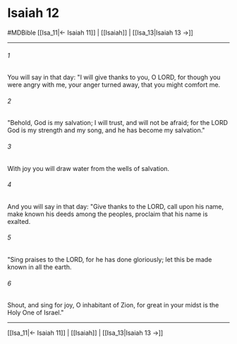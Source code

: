 # Isaiah 12
#MDBible
[[Isa_11|← Isaiah 11]] | [[Isaiah]] | [[Isa_13|Isaiah 13 →]]

***

###### 1 

You will say in that day: "I will give thanks to you, O LORD, for though you were angry with me, your anger turned away, that you might comfort me. 

###### 2 

"Behold, God is my salvation; I will trust, and will not be afraid; for the LORD God is my strength and my song, and he has become my salvation." 

###### 3 

With joy you will draw water from the wells of salvation. 

###### 4 

And you will say in that day: "Give thanks to the LORD, call upon his name, make known his deeds among the peoples, proclaim that his name is exalted. 

###### 5 

"Sing praises to the LORD, for he has done gloriously; let this be made known in all the earth. 

###### 6 

Shout, and sing for joy, O inhabitant of Zion, for great in your midst is the Holy One of Israel." 

***

[[Isa_11|← Isaiah 11]] | [[Isaiah]] | [[Isa_13|Isaiah 13 →]]
